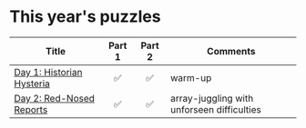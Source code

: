 # This year's puzzles

| Title | Part 1 | Part 2 | Comments |
|-------|:------:|:------:|----------|
[Day 1: Historian Hysteria](https://adventofcode.com/2024/day/1)|:white_check_mark:|:white_check_mark:| warm-up
[Day 2: Red-Nosed Reports](https://adventofcode.com/2024/day/2)|:white_check_mark:|:white_check_mark:| array-juggling with unforseen difficulties
